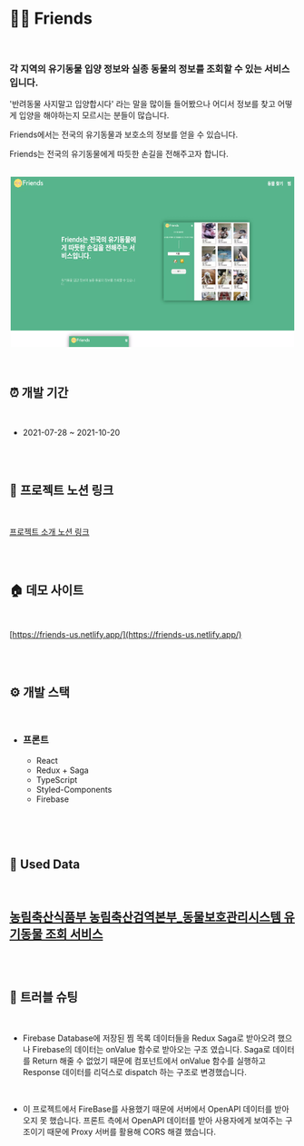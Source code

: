 # 🐶🐱 Friends

<br />

### 각 지역의 유기동물 입양 정보와 실종 동물의 정보를 조회할 수 있는 서비스입니다.

'반려동물 사지말고 입양합시다' 라는 말을 많이들 들어봤으나 어디서 정보를 찾고 어떻게 입양을 해야하는지 모르시는 분들이 많습니다.
<br />

Friends에서는 전국의 유기동물과 보호소의 정보를 얻을 수 있습니다.
<br />

Friends는 전국의 유기동물에게 따듯한 손길을 전해주고자 합니다.
<br />
<br />

<p align="center"><img src="public/img/screen.webp"  width="500" height="300"></p>

<br />

## ⏰ 개발 기간

<br />

- 2021-07-28 ~ 2021-10-20

<br />
<br />

## 📒 프로젝트 노션 링크

<br />

[프로젝트 소개 노션 링크](https://holly-monarch-69a.notion.site/Friends-7d37c804379a4c99bcc2f77369f547f4)

<br />
<br />

## 🏠 데모 사이트

<br />

[https://friends-us.netlify.app/](https://friends-us.netlify.app/)

<br />
<br />

## ⚙️ 개발 스택

<br />

- ### 프론트
  - React
  - Redux + Saga
  - TypeScript
  - Styled-Components
  - Firebase

<br />

<br />
<br />

## 📁 Used Data

<br />

## [농림축산식품부 농림축산검역본부\_동물보호관리시스템 유기동물 조회 서비스](https://www.data.go.kr/tcs/dss/selectApiDataDetailView.do?publicDataPk=15001096)

<br />
<br />

## 🔨 트러블 슈팅

<br />

- Firebase Database에 저장된 찜 목록 데이터들을 Redux Saga로 받아오려 했으나 Firebase의 데이터는 onValue 함수로 받아오는 구조 였습니다. Saga로 데이터를 Return 해줄 수 없었기 때문에 컴포넌트에서 onValue 함수를 실행하고 Response 데이터를 리덕스로 dispatch 하는 구조로 변경했습니다.

<br />

- 이 프로젝트에서 FireBase를 사용했기 때문에 서버에서 OpenAPI 데이터를 받아오지 못 했습니다. 프론트 측에서 OpenAPI 데이터를 받아 사용자에게 보여주는 구조이기 때문에 Proxy 서버를 활용해 CORS 해결 했습니다.

<br />
